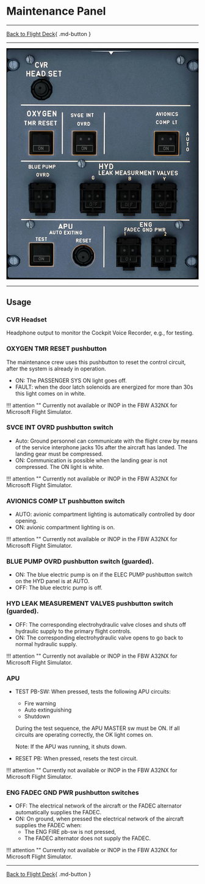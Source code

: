 # Maintenance Panel

---

[Back to Flight Deck](../index.md){ .md-button }

---

![Maintenance Panel](../../../assets/a32nx-briefing/overhead-aft-panel/Maintenance.jpg "Maintenance Panel")

---
## Usage

### CVR Headset

Headphone output to monitor the Cockpit Voice Recorder, e.g., for testing.

### OXYGEN TMR RESET pushbutton

The maintenance crew uses this pushbutton to reset the control circuit, after the system is already in operation.

- ON: The PASSENGER SYS ON light goes off.
- FAULT: when the door latch solenoids are energized for more than 30s this light comes on in white.

!!! attention ""
    Currently not available or INOP in the FBW A32NX for Microsoft Flight Simulator.

### SVCE INT OVRD pushbutton switch

- Auto: Ground personnel can communicate with the flight crew by means of the service interphone jacks 10s after the aircraft has landed. The landing gear must be compressed.
- ON: Communication is possible when the landing gear is not compressed. The ON light is white.

!!! attention ""
    Currently not available or INOP in the FBW A32NX for Microsoft Flight Simulator.

### AVIONICS COMP LT pushbutton switch

- AUTO: avionic compartment lighting is automatically controlled by door opening.
- ON: avionic compartment lighting is on.

!!! attention ""
    Currently not available or INOP in the FBW A32NX for Microsoft Flight Simulator.

### BLUE PUMP OVRD pushbutton switch (guarded).

- ON: The blue electric pump is on if the ELEC PUMP pushbutton switch on the HYD panel is at AUTO.
- OFF: The blue electric pump is off.

### HYD LEAK MEASUREMENT VALVES pushbutton switch (guarded).

- OFF: The corresponding electrohydraulic valve closes and shuts off hydraulic supply to the primary flight controls.
- ON: The corresponding electrohydraulic valve opens to go back to normal hydraulic supply.

!!! attention ""
    Currently not available or INOP in the FBW A32NX for Microsoft Flight Simulator.

### APU

- TEST PB-SW: When pressed, tests the following APU circuits:
    - Fire warning
    - Auto extinguishing
    - Shutdown

    During the test sequence, the APU MASTER sw must be ON.
    If all circuits are operating correctly, the OK light comes on.

    Note: If the APU was running, it shuts down.

- RESET PB: When pressed, resets the test circuit.

!!! attention ""
    Currently not available or INOP in the FBW A32NX for Microsoft Flight Simulator.

### ENG FADEC GND PWR pushbutton switches

- OFF: The electrical network of the aircraft or the FADEC alternator automatically supplies the FADEC.
- ON: On ground, when pressed the electrical network of the aircraft supplies the FADEC when:
    - The ENG FIRE pb-sw is not pressed,
    - The FADEC alternator does not supply the FADEC.

!!! attention ""
    Currently not available or INOP in the FBW A32NX for Microsoft Flight Simulator.

---

[Back to Flight Deck](../index.md){ .md-button }
